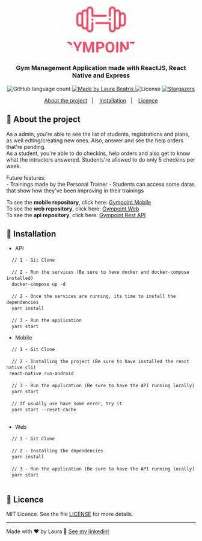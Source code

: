 <h1 align="center">
  <img alt="Gympoint" title="Gympoint" src=".github/logo.png" width="200px" style="border-radius:100px"/>
</h1>

<h3 align="center">
  Gym Management Application made with ReactJS, React Native and Express
</h3>


<p align="center">
  <img alt="GitHub language count" src="https://img.shields.io/github/languages/count/LauraBeatris/gympoint-api?color=%23EE4D64">

  <a href="https://www.linkedin.com/in/laurabeatris/">
    <img alt="Made by Laura Beatris" src="https://img.shields.io/badge/made%20by-laurabeatris-%23EE4D64">
  </a>

  <img alt="License" src="https://img.shields.io/badge/licence-MIT-%23EE4D64">

  <a href="https://github.com/LauraBeatris/projects_store/stargazers">
    <img alt="Stargazers" src="https://img.shields.io/github/stars/LauraBeatris/gympoint-api?color=%23EE4D64">
  </a>
</p>

<p align="center">
  <a href="#rocket-about-the-project">About the project</a>&nbsp;&nbsp;&nbsp;|&nbsp;&nbsp;&nbsp;
  <a href="#runner-instalattion">Installation</a>&nbsp;&nbsp;&nbsp;|&nbsp;&nbsp;&nbsp;
  <a href="#memo-licence">Licence</a>
</p>

## :rocket: About the project
  As a admin, you're able to see the list of students, registrations and plans, as well edting/creating new ones. Also, answer and see the help orders that're pending.
  <br>
 As a student, you're able to do checkins, help orders and also get to know what the intructors answered. Students're allowed to do only 5 checkins per week. 
  
  
  Future features: 
    <br>
    - Trainings made by the Personal Trainer
    - Students can access some datas that show how they've been improving in their trainings
 
 To see the **mobile repository**, click here: [Gympoint Mobile](https://github.com/LauraBeatris/gympoint-mobile)
 <br>
  To see the **web repository**, click here: [Gympoint Web](https://github.com/LauraBeatris/gympoint-web)
 <br>
  To see the **api repository**, click here: [Gympoint Rest API](https://github.com/LauraBeatris/gympoint-api)
 <br>

## :runner: Installation 

- API 

```   
  // 1 - Git Clone
  
  // 2 - Run the services (Be sure to have docker and docker-compose installed)
  docker-compose up -d 
  
  // 2 - Once the services are running, its time to install the dependencies
  yarn install
  
  // 3 - Run the application 
  yarn start
  ```
  
- Mobile 
```   
  // 1 - Git Clone
  
  // 2 - Installing the project (Be sure to have installed the react native cli)
 react-native run-android
  
  // 3 - Run the application (Be sure to have the API running locally)
  yarn start
  
  // If usually use have some error, try it 
  yarn start --reset-cache
  
```

- Web 
```   
  // 1 - Git Clone
  
  // 2 - Installing the dependencies
  yarn install
  
  // 3 - Run the application (Be sure to have the API running locally)
  yarn start
  
```


## :memo: Licence

MIT Licence. See the file [LICENSE](LICENSE.md) for more details.

---

Made with ♥ by Laura :wave: [See my linkedin!](https://www.linkedin.com/in/laurabeatris/)

